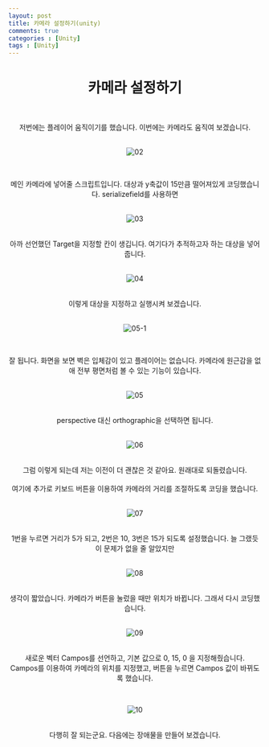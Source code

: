 ```yaml
---
layout: post
title: 카메라 설정하기(unity)
comments: true
categories : [Unity]
tags : [Unity]
---
```

#  <center>카메라 설정하기</center>
​ 
<center>저번에는 플레이어 움직이기를 했습니다. 이번에는 카메라도 움직여 보겠습니다.</center>
​    
<p align= "center">
  <img src="https://user-images.githubusercontent.com/82802067/120974843-9189e300-c7ab-11eb-96f8-cf86e5b0eca0.PNG" alt="02"/>
</p>

​    
<center>메인 카메라에 넣어줄 스크립트입니다. 대상과 y축값이 15만큼 떨어져있게 코딩했습니다. serializefield를 사용하면</center>
​    
<p align= "center">
  <img src="https://user-images.githubusercontent.com/82802067/120975132-dada3280-c7ab-11eb-9b07-388a08b31f90.PNG" alt="03"/>
</p>
​    
<center>아까 선언했던 Target을 지정할 칸이 생깁니다. 여기다가 추적하고자 하는 대상을 넣어줍니다.</center>
​ 
<p align= "center">
  <img src="https://user-images.githubusercontent.com/82802067/120975359-196fed00-c7ac-11eb-8d27-9505c97d9f59.gif" alt="04"/>
</p>
​ 
<center>이렇게 대상을 지정하고 실행시켜 보겠습니다. </center>
​ 

<p align= "center">
  <img src="https://user-images.githubusercontent.com/82802067/120975694-7e2b4780-c7ac-11eb-8b60-45a024ef8325.gif" alt="05-1"/>
</p>

​ 
<center>잘 됩니다. 화면을 보면 벽은 입체감이 있고 플레이어는 없습니다. 카메라에 원근감을 없애 전부 평면처럼 볼 수 있는 기능이 있습니다.</center>
​ 
<p align= "center">
  <img src="https://user-images.githubusercontent.com/82802067/120976066-ef6afa80-c7ac-11eb-8736-0cb553ef9164.PNG" alt="05"/>
</p>
​ 
<center>perspective 대신 orthographic을 선택하면 됩니다.</center>
​  
<p align= "center">
  <img src="https://user-images.githubusercontent.com/82802067/120976206-14f80400-c7ad-11eb-85bf-01d91fc4a831.gif" alt="06"/>
</p>
​ 
<center>그럼 이렇게 되는데 저는 이전이 더 괜찮은 것 같아요. 원래대로 되돌렸습니다.</center>
​ 
<center>여기에 추가로 키보드 버튼을 이용하여 카메라의 거리를 조절하도록 코딩을 했습니다.</center>
​ 
<p align= "center">
  <img src="https://user-images.githubusercontent.com/82802067/120976459-525c9180-c7ad-11eb-89bd-c25217d672d4.PNG" alt="07"/>
</p>
​ 
<center>1번을 누르면 거리가 5가 되고, 2번은 10, 3번은 15가 되도록 설정했습니다. 늘 그랬듯이 문제가 없을 줄 알았지만</center>
​ 
<p align= "center">
  <img src="https://user-images.githubusercontent.com/82802067/120976656-820b9980-c7ad-11eb-83af-4fd112cc18c9.gif" alt="08"/>
</p>
​ 
<center>생각이 짧았습니다. 카메라가 버튼을 눌렀을 때만 위치가 바뀝니다. 그래서 다시 코딩했습니다.</center>
​ 
<p align= "center">
  <img src="https://user-images.githubusercontent.com/82802067/120976785-a1a2c200-c7ad-11eb-8f6c-56fc99e6903a.PNG" alt="09"/>
</p>
​ 
<center>새로운 벡터 Campos를 선언하고, 기본 값으로 0, 15, 0 을 지정해줬습니다. </center>
<center>Campos를 이용하여 카메라의 위치를 지정했고, 버튼을 누르면 Campos 값이 바뀌도록 했습니다.</center>

​ 
<p align= "center">
  <img src="https://user-images.githubusercontent.com/82802067/120977152-fcd4b480-c7ad-11eb-9484-0ff5668d8b83.gif" alt="10"/>
</p>
​ 
<center>다행히 잘 되는군요. 다음에는 장애물을 만들어 보겠습니다.</center>
